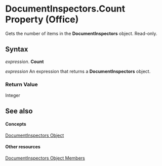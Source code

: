 
# DocumentInspectors.Count Property (Office)

Gets the number of items in the  **DocumentInspectors** object. Read-only.


## Syntax

 _expression_. **Count**

 _expression_ An expression that returns a **DocumentInspectors** object.


### Return Value

Integer


## See also


#### Concepts


[DocumentInspectors Object](8366d7cd-e016-bb99-d27f-749ca10352f1.md)
#### Other resources


[DocumentInspectors Object Members](1cf21432-076c-e5fe-496c-e20048a0e62e.md)